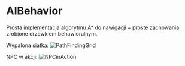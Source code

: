 # AIBehavior
 Prosta implementacja algorytmu A* do nawigacji + proste zachowania zrobione drzewkiem behawioralnym.

 Wypalona siatka:
![PathFindingGrid](https://github.com/user-attachments/assets/ecdd91f0-636e-495b-ba81-52dc887f6f82)

NPC w akcji:
![NPCinAction](https://github.com/user-attachments/assets/f5dbc68d-01fe-4894-981c-5fa0228cfc91)
